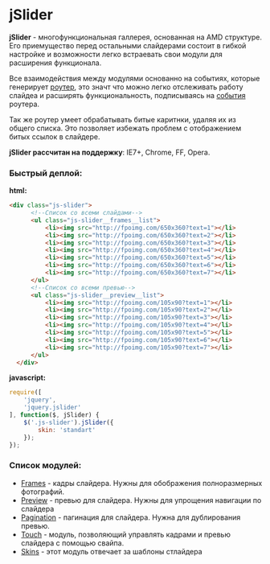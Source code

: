 jSlider
=============

**jSlider** - многофункциональная галлерея, основанная на AMD структуре. 
Его приемущество перед остальными слайдерами состоит в гибкой настройке
и возможности легко встраевать свои модули для расширения функционала.

Все взаимодействия между модулями основанно на событиях, которые генерирует [роутер](https://github.com/MrFranke/jSlider/blob/amd/src/jquery.jslider.js),
это значт что можно легко отслеживать работу слайдеа и расширять функциональность, подписываясь на [события](https://github.com/MrFranke/jSlider/wiki/%D0%A1%D0%BE%D0%B1%D1%8B%D1%82%D0%B8%D1%8F)
роутера.

Так же роутер умеет обрабатывать битые каритнки, удаляя их из общего списка. Это позволяет избежать проблем
с отображением битых ссылок в слайдере.

**jSlider рассчитан на поддержку**: IE7+, Chrome, FF, Opera.

### Быстрый деплой:
**html:**
```html
<div class="js-slider">
      <!--Список со всеми слайдами-->
      <ul class="js-slider__frames__list">
          <li><img src="http://fpoimg.com/650x360?text=1"></li>
          <li><img src="http://fpoimg.com/650x360?text=2"></li>
          <li><img src="http://fpoimg.com/650x360?text=3"></li>
          <li><img src="http://fpoimg.com/650x360?text=4"></li>
          <li><img src="http://fpoimg.com/650x360?text=5"></li>
          <li><img src="http://fpoimg.com/650x360?text=6"></li>
          <li><img src="http://fpoimg.com/650x360?text=7"></li>
      </ul>
      <!--Список со всеми превью-->
      <ul class="js-slider__preview__list">
          <li><img src="http://fpoimg.com/105x90?text=1"></li>
          <li><img src="http://fpoimg.com/105x90?text=2"></li>
          <li><img src="http://fpoimg.com/105x90?text=3"></li>
          <li><img src="http://fpoimg.com/105x90?text=4"></li>
          <li><img src="http://fpoimg.com/105x90?text=5"></li>
          <li><img src="http://fpoimg.com/105x90?text=6"></li>
          <li><img src="http://fpoimg.com/105x90?text=7"></li>
      </ul>
  </div>
```
**javascript:**
```javascript
require([
    'jquery',
    'jquery.jslider'
], function($, jSlider) {
    $('.js-slider').jSlider({
        skin: 'standart'
    });
});
```

### Список модулей:
* [Frames](https://github.com/MrFranke/jSlider/wiki/Frames) - кадры слайдера. Нужны для обображения полноразмерных фотографий.
* [Preview](https://github.com/MrFranke/jSlider/wiki/Preview) - превью для слайдера. Нужны для упрощения навигации по слайдера
* [Pagination](https://github.com/MrFranke/jSlider/wiki/Pagination) - пагинация для слайдера. Нужна для дублирования превью.
* [Touch](https://github.com/MrFranke/jSlider/wiki/Touch) - модуль, позволяющий управлять кадрами и превью слайдера с помощью свайпа.
* [Skins](https://github.com/MrFranke/jSlider/wiki/Skins) - этот модуль отвечает за шаблоны стлайдера
